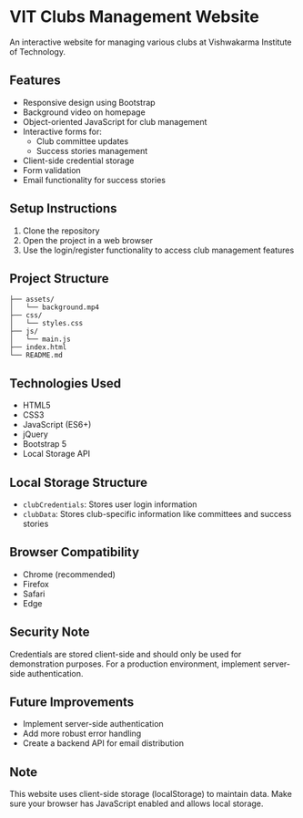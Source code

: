 # VIT Clubs Management Website

An interactive website for managing various clubs at Vishwakarma Institute of Technology.

## Features
- Responsive design using Bootstrap
- Background video on homepage
- Object-oriented JavaScript for club management
- Interactive forms for:
  - Club committee updates
  - Success stories management
- Client-side credential storage
- Form validation
- Email functionality for success stories

## Setup Instructions
1. Clone the repository
2. Open the project in a web browser
3. Use the login/register functionality to access club management features

## Project Structure

```
├── assets/
│   └── background.mp4
├── css/
│   └── styles.css
├── js/
│   └── main.js
├── index.html
└── README.md
```

## Technologies Used
- HTML5
- CSS3
- JavaScript (ES6+)
- jQuery
- Bootstrap 5
- Local Storage API

## Local Storage Structure
- `clubCredentials`: Stores user login information
- `clubData`: Stores club-specific information like committees and success stories

## Browser Compatibility

- Chrome (recommended)
- Firefox
- Safari
- Edge

## Security Note
Credentials are stored client-side and should only be used for demonstration purposes. 
For a production environment, implement server-side authentication.

## Future Improvements
- Implement server-side authentication
- Add more robust error handling
- Create a backend API for email distribution

## Note

This website uses client-side storage (localStorage) to maintain data. Make sure your browser has JavaScript enabled and allows local storage.
